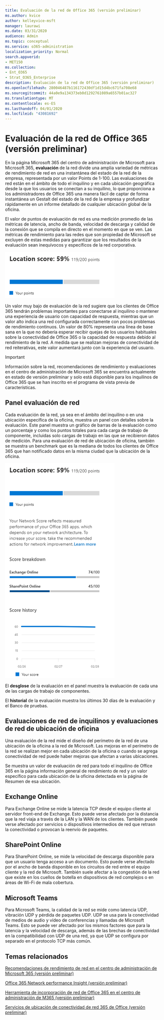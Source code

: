 ```yaml
---
title: Evaluación de la red de Office 365 (versión preliminar)
ms.author: kvice
author: kelleyvice-msft
manager: laurawi
ms.date: 03/31/2020
audience: Admin
ms.topic: conceptual
ms.service: o365-administration
localization_priority: Normal
search.appverid:
- MET150
ms.collection:
- Ent_O365
- Strat_O365_Enterprise
description: Evaluación de la red de Office 365 (versión preliminar)
ms.openlocfilehash: 280046487b116172430df1d15d4bc671fa708e68
ms.sourcegitcommit: 44a0e9a134373eb0d1292761089a6557b01ac327
ms.translationtype: MT
ms.contentlocale: es-ES
ms.lasthandoff: 04/01/2020
ms.locfileid: "43081692"
---
```

# <a name="office-365-network-assessment-preview"></a>Evaluación de la red de Office 365 (versión preliminar)

En la página Microsoft 365 del centro de administración de Microsoft para Microsoft 365, **evaluación** de la red divide una amplia variedad de métricas de rendimiento de red en una instantánea del estado de la red de la empresa, representada por un valor Points de 1-100. Las evaluaciones de red están en el ámbito de todo el inquilino y en cada ubicación geográfica desde la que los usuarios se conectan a su inquilino, lo que proporciona a los administradores de Office 365 una manera fácil de captar de forma instantánea un Gestalt del estado de la red de la empresa y profundizar rápidamente en un informe detallado de cualquier ubicación global de la oficina.

El valor de puntos de evaluación de red es una medición promedio de las métricas de latencia, ancho de banda, velocidad de descarga y calidad de la conexión que se compila en directo en el momento en que se ven. Las métricas de rendimiento para las redes que son propiedad de Microsoft se excluyen de estas medidas para garantizar que los resultados de la evaluación sean inequívocos y específicos de la red corporativa.

![Valor de evaluación de la red](Media/m365-mac-perf/m365-mac-perf-overview-score-top.png)

Un valor muy bajo de evaluación de la red sugiere que los clientes de Office 365 tendrán problemas importantes para conectarse al inquilino o mantener una experiencia de usuario con capacidad de respuesta, mientras que un valor alto indica una red configurada correctamente con pocos problemas de rendimiento continuos. Un valor de 80% representa una línea de base sana en la que no debería esperar recibir quejas de los usuarios habituales sobre la conectividad de Office 365 o la capacidad de respuesta debido al rendimiento de la red. A medida que se realizan mejoras de conectividad de red reiterativas, este valor aumentará junto con la experiencia del usuario.

>[!IMPORTANT]
>Información sobre la red, recomendaciones de rendimiento y evaluaciones en el centro de administración de Microsoft 365 se encuentra actualmente en estado de versión preliminar y solo está disponible para los inquilinos de Office 365 que se han inscrito en el programa de vista previa de características.

## <a name="network-assessment-panel"></a>Panel evaluación de red

Cada evaluación de la red, ya sea en el ámbito del inquilino o en una ubicación específica de la oficina, muestra un panel con detalles sobre la evaluación. Este panel muestra un gráfico de barras de la evaluación como un porcentaje y como los puntos totales para cada carga de trabajo de componente, incluidas solo cargas de trabajo en las que se recibieron datos de medición. Para una evaluación de red de ubicación de oficina, también se muestra un benchmark que es la mediana de todos los clientes de Office 365 que han notificado datos en la misma ciudad que la ubicación de la oficina.

![Valor de evaluación de red de ejemplo](Media/m365-mac-perf/m365-mac-perf-overview-score.png)

El **desglose** de la evaluación en el panel muestra la evaluación de cada una de las cargas de trabajo de componentes.

El **historial** de la evaluación muestra los últimos 30 días de la evaluación y el Banco de pruebas.

## <a name="tenant-network-assessments-and-office-location-network-assessments"></a>Evaluaciones de red de inquilinos y evaluaciones de red de ubicación de oficina

Una evaluación de la red mide el diseño del perímetro de la red de una ubicación de la oficina a la red de Microsoft. Las mejoras en el perímetro de la red se realizan mejor en cada ubicación de la oficina o cuando se agrega conectividad de red puede haber mejoras que afectan a varias ubicaciones.

Se muestra un valor de evaluación de red para todo el inquilino de Office 365 en la página información general de rendimiento de red y un valor específico para cada ubicación de la oficina detectada en la página de Resumen de esa ubicación.

## <a name="exchange-online"></a>Exchange Online

Para Exchange Online se mide la latencia TCP desde el equipo cliente al servidor front-end de Exchange. Esto puede verse afectado por la distancia que la red viaja a través de la LAN y la WAN de los clientes. También puede verse afectado por servicios o dispositivos intermedios de red que retrasn la conectividad o provocan la reenvío de paquetes.

## <a name="sharepoint-online"></a>SharePoint Online

Para SharePoint Online, se mide la velocidad de descarga disponible para que un usuario tenga acceso a un documento. Esto puede verse afectado por el ancho de banda disponible en los circuitos de red entre el equipo cliente y la red de Microsoft. También suele afectar a la congestión de la red que existe en los cuellos de botella en dispositivos de red complejos o en áreas de Wi-Fi de mala cobertura.

## <a name="microsoft-teams"></a>Microsoft Teams

Para Microsoft Teams, la calidad de la red se mide como latencia UDP, vibración UDP y pérdida de paquetes UDP. UDP se usa para la conectividad de medios de audio y vídeo de conferencias y llamadas de Microsoft Teams. Esto se puede ver afectado por los mismos factores que para la latencia y la velocidad de descarga, además de las brechas de conectividad en la compatibilidad con UDP de una red, ya que UDP se configura por separado en el protocolo TCP más común.

## <a name="related-topics"></a>Temas relacionados

[Recomendaciones de rendimiento de red en el centro de administración de Microsoft 365 (versión preliminar)](office-365-network-mac-perf-overview.md)

[Office 365 Network performance Insight (versión preliminar)](office-365-network-mac-perf-insights.md)

[Herramienta de incorporación de red de Office 365 en el centro de administración de M365 (versión preliminar)](office-365-network-mac-perf-onboarding-tool.md)

[Servicios de ubicación de conectividad de red 365 de Office (versión preliminar)](office-365-network-mac-location-services.md)
